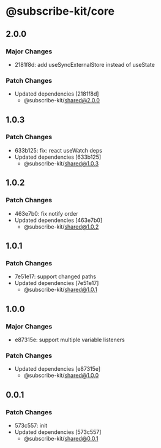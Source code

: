 # @subscribe-kit/core

## 2.0.0

### Major Changes

- 2181f8d: add useSyncExternalStore instead of useState

### Patch Changes

- Updated dependencies [2181f8d]
  - @subscribe-kit/shared@2.0.0

## 1.0.3

### Patch Changes

- 633b125: fix: react useWatch deps
- Updated dependencies [633b125]
  - @subscribe-kit/shared@1.0.3

## 1.0.2

### Patch Changes

- 463e7b0: fix notify order
- Updated dependencies [463e7b0]
  - @subscribe-kit/shared@1.0.2

## 1.0.1

### Patch Changes

- 7e51e17: support changed paths
- Updated dependencies [7e51e17]
  - @subscribe-kit/shared@1.0.1

## 1.0.0

### Major Changes

- e87315e: support multiple variable listeners

### Patch Changes

- Updated dependencies [e87315e]
  - @subscribe-kit/shared@1.0.0

## 0.0.1

### Patch Changes

- 573c557: init
- Updated dependencies [573c557]
  - @subscribe-kit/shared@0.0.1
